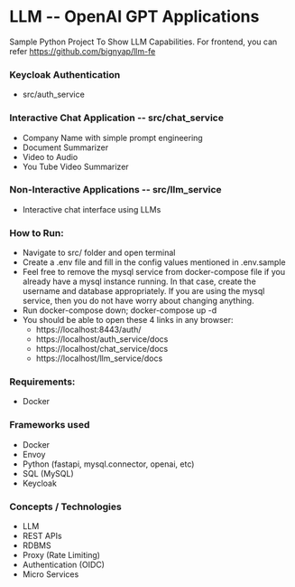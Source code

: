 # LLM -- OpenAI GPT Applications

Sample Python Project To Show LLM Capabilities. For frontend, you can refer https://github.com/bignyap/llm-fe

### Keycloak Authentication 
 - src/auth_service

### Interactive Chat Application -- src/chat_service
 - Company Name with simple prompt engineering
 - Document Summarizer
 - Video to Audio
 - You Tube Video Summarizer

### Non-Interactive Applications -- src/llm_service
 - Interactive chat interface using LLMs


### How to Run:
 - Navigate to src/ folder and open terminal
 - Create a .env file and fill in the config values mentioned in .env.sample
 - Feel free to remove the mysql service from docker-compose file if you already have a mysql instance running. In that case, create the username and database appropriately. If you are using the mysql service, then you do not have worry about changing anything.
 - Run docker-compose down; docker-compose up -d
 - You should be able to open these 4 links in any browser:
   - https://localhost:8443/auth/
   - https://localhost/auth_service/docs
   - https://localhost/chat_service/docs
   - https://localhost/llm_service/docs

### Requirements:
 - Docker

### Frameworks used
 - Docker 
 - Envoy 
 - Python (fastapi, mysql.connector, openai, etc)
 - SQL (MySQL)
 - Keycloak

### Concepts / Technologies
 - LLM
 - REST APIs
 - RDBMS
 - Proxy (Rate Limiting)
 - Authentication (OIDC)
 - Micro Services
